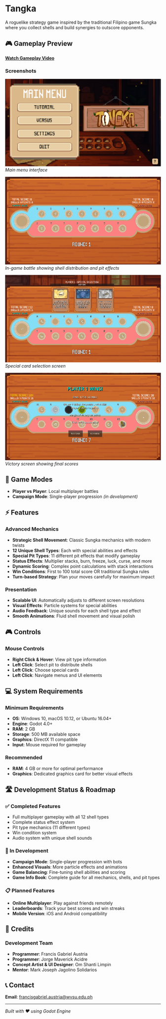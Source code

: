 # Tangka

A roguelike strategy game inspired by the traditional Filipino game Sungka where you collect shells and build synergies to outscore opponents.

## 🎮 Gameplay Preview

[**Watch Gameplay Video**](https://drive.google.com/file/d/1bGg8HnLSAWqO2HTV2zhGelj5C8rofp_-/view?usp=sharing)

### Screenshots

![Main Menu](screenshots/Main%20menu.png)
*Main menu interface*

![Gameplay](screenshots/Gameplay.png)
*In-game battle showing shell distribution and pit effects*

![Card Selection](screenshots/Pick%20Card.png)
*Special card selection screen*

![End Game](screenshots/End%20game.png)
*Victory screen showing final scores*

## 🎯 Game Modes

- **Player vs Player**: Local multiplayer battles
- **Campaign Mode**: Single-player progression *(in development)*

## ⚡ Features

### Advanced Mechanics
- **Strategic Shell Movement**: Classic Sungka mechanics with modern twists
- **12 Unique Shell Types**: Each with special abilities and effects
- **Special Pit Types**: 11 different pit effects that modify gameplay
- **Status Effects**: Multiplier stacks, burn, freeze, luck, curse, and more
- **Dynamic Scoring**: Complex point calculations with stack interactions
- **Win Conditions**: First to 100 total score OR traditional Sungka rules
- **Turn-based Strategy**: Plan your moves carefully for maximum impact

### Presentation
- **Scalable UI**: Automatically adjusts to different screen resolutions
- **Visual Effects**: Particle systems for special abilities
- **Audio Feedback**: Unique sounds for each shell type and effect
- **Smooth Animations**: Fluid shell movement and visual polish

## 🎮 Controls

### Mouse Controls
- **Right Click & Hover**: View pit type information
- **Left Click**: Select pit to distribute shells
- **Left Click**: Choose special cards
- **Left Click**: Navigate menus and UI elements

## 💻 System Requirements

### Minimum Requirements
- **OS**: Windows 10, macOS 10.12, or Ubuntu 16.04+
- **Engine**: Godot 4.0+
- **RAM**: 2 GB
- **Storage**: 500 MB available space
- **Graphics**: DirectX 11 compatible
- **Input**: Mouse required for gameplay

### Recommended
- **RAM**: 4 GB or more for optimal performance
- **Graphics**: Dedicated graphics card for better visual effects

## 🛣️ Development Status & Roadmap

### ✅ Completed Features
- Full multiplayer gameplay with all 12 shell types
- Complete status effect system
- Pit type mechanics (11 different types)
- Win condition system
- Audio system with unique shell sounds

### 🔄 In Development
- **Campaign Mode**: Single-player progression with bots
- **Enhanced Visuals**: More particle effects and animations
- **Game Balancing**: Fine-tuning shell abilities and scoring
- **Game Info Book**: Complete guide for all mechanics, shells, and pit types

### 📋 Planned Features
- **Online Multiplayer**: Play against friends remotely
- **Leaderboards**: Track your best scores and win streaks
- **Mobile Version**: iOS and Android compatibility

## 👥 Credits

### Development Team
- **Programmer**: Francis Gabriel Austria
- **Programmer**: Jorge Maverick Acidre
- **Concept Artist & UI Designer**: Om Shanti Limpin
- **Mentor**: Mark Joseph Jagolino Solidarios

## 📞 Contact

**Email**: francisgabriel.austria@wvsu.edu.ph

---

*Built with ❤️ using Godot Engine*
